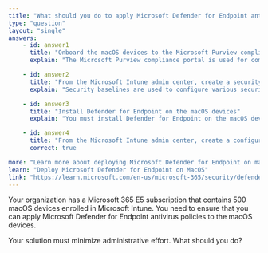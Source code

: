 ```yaml
---
title: "What should you do to apply Microsoft Defender for Endpoint antivirus policies to macOS devices?"
type: "question"
layout: "single"
answers:
    - id: answer1
      title: "Onboard the macOS devices to the Microsoft Purview compliance portal"
      explain: "The Microsoft Purview compliance portal is used for compliance management and data governance, but it does not handle the deployment or management of antivirus policies for devices. "

    - id: answer2
      title: "From the Microsoft Intune admin center, create a security baseline"
      explain: "Security baselines are used to configure various security settings across devices, but they do not cover the installation and configuration of Defender for Endpoint. "

    - id: answer3
      title: "Install Defender for Endpoint on the macOS devices"
      explain: "You must install Defender for Endpoint on the macOS devices, but doing it manually would not minimize administrative effort. Instead, you should use an Intune configuration policy to automate the installation."

    - id: answer4
      title: "From the Microsoft Intune admin center, create a configuration policy"
      correct: true

more: "Learn more about deploying Microsoft Defender for Endpoint on macOS."
learn: "Deploy Microsoft Defender for Endpoint on MacOS"
link: "https://learn.microsoft.com/en-us/microsoft-365/security/defender-endpoint/mac-install-manually"
---
```

Your organization has a Microsoft 365 E5 subscription that contains 500 macOS devices enrolled in Microsoft Intune. You need to ensure that you can apply Microsoft Defender for Endpoint antivirus policies to the macOS devices. 

Your solution must minimize administrative effort. What should you do?
